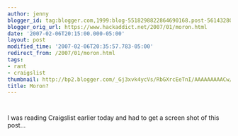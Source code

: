 ```yaml
---
author: jenny
blogger_id: tag:blogger.com,1999:blog-5518298822864690168.post-5614328013790841383
blogger_orig_url: https://www.hackaddict.net/2007/01/moron.html
date: '2007-02-06T20:15:00.000-05:00'
layout: post
modified_time: '2007-02-06T20:35:57.783-05:00'
redirect_from: /2007/01/moron.html
tags:
- rant
- craigslist
thumbnail: http://bp2.blogger.com/_Gj3xvk4ycVs/RbGXrcEeTnI/AAAAAAAAACw/kuPtkLpqJNE/s72-c/Moron-.jpg
title: Moron?
---
```


<img alt="" border="0" id="BLOGGER_PHOTO_ID_5021961832019938930" src="{{ site.url }}/assets/images/2007-02-06-image-0000.jpg" style="margin: 0px auto 10px; display: block; text-align: center; "/><br/>I was reading Craigslist earlier today and had to get a screen shot of this post...
